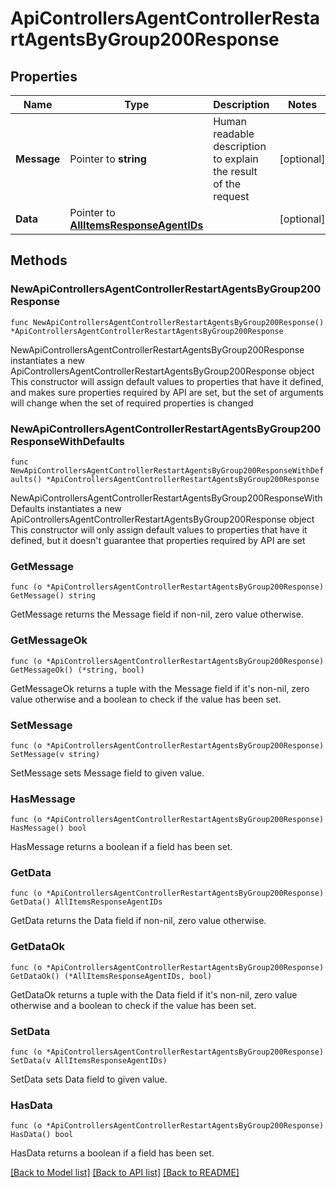 # ApiControllersAgentControllerRestartAgentsByGroup200Response

## Properties

Name | Type | Description | Notes
------------ | ------------- | ------------- | -------------
**Message** | Pointer to **string** | Human readable description to explain the result of the request | [optional] 
**Data** | Pointer to [**AllItemsResponseAgentIDs**](AllItemsResponseAgentIDs.md) |  | [optional] 

## Methods

### NewApiControllersAgentControllerRestartAgentsByGroup200Response

`func NewApiControllersAgentControllerRestartAgentsByGroup200Response() *ApiControllersAgentControllerRestartAgentsByGroup200Response`

NewApiControllersAgentControllerRestartAgentsByGroup200Response instantiates a new ApiControllersAgentControllerRestartAgentsByGroup200Response object
This constructor will assign default values to properties that have it defined,
and makes sure properties required by API are set, but the set of arguments
will change when the set of required properties is changed

### NewApiControllersAgentControllerRestartAgentsByGroup200ResponseWithDefaults

`func NewApiControllersAgentControllerRestartAgentsByGroup200ResponseWithDefaults() *ApiControllersAgentControllerRestartAgentsByGroup200Response`

NewApiControllersAgentControllerRestartAgentsByGroup200ResponseWithDefaults instantiates a new ApiControllersAgentControllerRestartAgentsByGroup200Response object
This constructor will only assign default values to properties that have it defined,
but it doesn't guarantee that properties required by API are set

### GetMessage

`func (o *ApiControllersAgentControllerRestartAgentsByGroup200Response) GetMessage() string`

GetMessage returns the Message field if non-nil, zero value otherwise.

### GetMessageOk

`func (o *ApiControllersAgentControllerRestartAgentsByGroup200Response) GetMessageOk() (*string, bool)`

GetMessageOk returns a tuple with the Message field if it's non-nil, zero value otherwise
and a boolean to check if the value has been set.

### SetMessage

`func (o *ApiControllersAgentControllerRestartAgentsByGroup200Response) SetMessage(v string)`

SetMessage sets Message field to given value.

### HasMessage

`func (o *ApiControllersAgentControllerRestartAgentsByGroup200Response) HasMessage() bool`

HasMessage returns a boolean if a field has been set.

### GetData

`func (o *ApiControllersAgentControllerRestartAgentsByGroup200Response) GetData() AllItemsResponseAgentIDs`

GetData returns the Data field if non-nil, zero value otherwise.

### GetDataOk

`func (o *ApiControllersAgentControllerRestartAgentsByGroup200Response) GetDataOk() (*AllItemsResponseAgentIDs, bool)`

GetDataOk returns a tuple with the Data field if it's non-nil, zero value otherwise
and a boolean to check if the value has been set.

### SetData

`func (o *ApiControllersAgentControllerRestartAgentsByGroup200Response) SetData(v AllItemsResponseAgentIDs)`

SetData sets Data field to given value.

### HasData

`func (o *ApiControllersAgentControllerRestartAgentsByGroup200Response) HasData() bool`

HasData returns a boolean if a field has been set.


[[Back to Model list]](../README.md#documentation-for-models) [[Back to API list]](../README.md#documentation-for-api-endpoints) [[Back to README]](../README.md)


